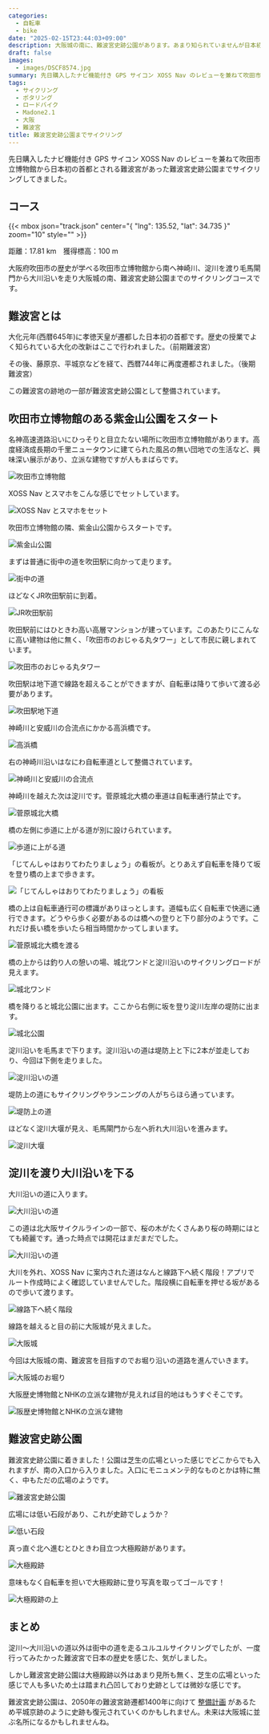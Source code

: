 ```yaml
---
categories:
  - 自転車
  - bike
date: "2025-02-15T23:44:03+09:00"
description: 大阪城の南に、難波宮史跡公園があります。あまり知られていませんが日本初の首都とされる難波宮があった場所です。そんな知られざる歴史の名所を訪問する、吹田市立博物館から難波宮までのサイクリングコースをご紹介します。
draft: false
images:
  - images/DSCF8574.jpg
summary: 先日購入したナビ機能付き GPS サイコン XOSS Nav のレビューを兼ねて吹田市立博物館から日本初の首都とされる難波宮があった難波宮史跡公園までサイクリングしてきました。
tags:
  - サイクリング
  - ポタリング
  - ロードバイク
  - Madone2.1
  - 大阪
  - 難波宮
title: 難波宮史跡公園までサイクリング
---
```


先日購入したナビ機能付き GPS サイコン XOSS Nav
のレビューを兼ねて吹田市立博物館から日本初の首都とされる難波宮があった難波宮史跡公園までサイクリングしてきました。

## コース

{{< mbox json="track.json" center="{ \"lng\": 135.52, \"lat\": 34.735 }" zoom="10" style="" >}}

距離：17.81 km　獲得標高：100 m

大阪府吹田市の歴史が学べる吹田市立博物館から南へ神崎川、淀川を渡り毛馬閘門から大川沿いを走り大阪城の南、難波宮史跡公園までのサイクリングコースです。

## 難波宮とは

大化元年(西暦645年)に孝徳天皇が遷都した日本初の首都です。歴史の授業でよく知られている大化の改新はここで行われました。（前期難波宮）

その後、藤原京、平城京などを経て、西暦744年に再度遷都されました。（後期難波宮）

この難波宮の跡地の一部が難波宮史跡公園として整備されています。

## 吹田市立博物館のある紫金山公園をスタート

名神高速道路沿いにひっそりと目立たない場所に吹田市立博物館があります。高度経済成長期の千里ニュータウンに建てられた風呂の無い団地での生活など、興味深い展示があり、立派な建物ですが人もまばらです。

![吹田市立博物館](./images/DSCF8510.jpg)

XOSS Nav とスマホをこんな感じでセットしています。

![XOSS Nav とスマホをセット](./images/DSCF8512.jpg)

吹田市立博物館の隣、紫金山公園からスタートです。

![紫金山公園](./images/DSCF8514.jpg)

まずは普通に街中の道を吹田駅に向かって走ります。

![街中の道](./images/DSCF8526.jpg)

ほどなくJR吹田駅前に到着。

![JR吹田駅前](./images/DSCF8531.jpg)

吹田駅前にはひときわ高い高層マンションが建っています。このあたりにこんなに高い建物は他に無く、「吹田市のおじゃる丸タワー」として市民に親しまれています。

![吹田市のおじゃる丸タワー](./images/DSCF8530.jpg)

吹田駅は地下道で線路を超えることができますが、自転車は降りて歩いて渡る必要があります。

![吹田駅地下道](./images/DSCF8532.jpg)

神崎川と安威川の合流点にかかる高浜橋です。

![高浜橋](./images/DSCF8535.jpg)

右の神崎川沿いはなにわ自転車道として整備されています。

![神崎川と安威川の合流点](./images/DSCF8536.jpg)

神崎川を越えた次は淀川です。菅原城北大橋の車道は自転車通行禁止です。

![菅原城北大橋](./images/DSCF8542.jpg)

橋の左側に歩道に上がる道が別に設けられています。

![歩道に上がる道](./images/DSCF8543.jpg)

「じてんしゃはおりてわたりましょう」の看板が。とりあえず自転車を降りて坂を登り橋の上まで歩きます。

![「じてんしゃはおりてわたりましょう」の看板](./images/DSCF8544.jpg)

橋の上は自転車通行可の標識がありほっとします。道幅も広く自転車で快適に通行できます。どうやら歩く必要があるのは橋への登りと下り部分のようです。これだけ長い橋を歩いたら相当時間かかってしまいます。

![菅原城北大橋を渡る](./images/DSCF8545.jpg)

橋の上からは釣り人の憩いの場、城北ワンドと淀川沿いのサイクリングロードが見えます。

![城北ワンド](./images/DSCF8548.jpg)

橋を降りると城北公園に出ます。ここから右側に坂を登り淀川左岸の堤防に出ます。

![城北公園](./images/DSCF8549.jpg)

淀川沿いを毛馬まで下ります。淀川沿いの道は堤防上と下に2本が並走しており、今回は下側を走りました。

![淀川沿いの道](./images/DSCF8552.jpg)

堤防上の道にもサイクリングやランニングの人がちらほら通っています。

![堤防上の道](./images/DSCF8553.jpg)

ほどなく淀川大堰が見え、毛馬閘門から左へ折れ大川沿いを進みます。

![淀川大堰](./images/DSCF8555.jpg)

## 淀川を渡り大川沿いを下る

大川沿いの道に入ります。

![大川沿いの道](./images/DSCF8559.jpg)

この道は北大阪サイクルラインの一部で、桜の木がたくさんあり桜の時期にはとても綺麗です。通った時点では開花はまだまだでした。

![大川沿いの道](./images/DSCF8561.jpg)

大川を外れ、XOSS Nav
に案内された道はなんと線路下へ続く階段！アプリでルート作成時によく確認していませんでした。階段横に自転車を押せる坂があるので歩いて渡ります。

![線路下へ続く階段](./images/DSCF8562.jpg)

線路を越えると目の前に大阪城が見えました。

![大阪城](./images/DSCF8563.jpg)

今回は大阪城の南、難波宮を目指すのでお堀り沿いの道路を進んでいきます。

![大阪城のお堀り](./images/DSCF8564.jpg)

大阪歴史博物館とNHKの立派な建物が見えれば目的地はもうすぐそこです。

![阪歴史博物館とNHKの立派な建物](./images/DSCF8565.jpg)

## 難波宮史跡公園

難波宮史跡公園に着きました！公園は芝生の広場といった感じでどこからでも入れますが、南の入口から入りました。入口にモニュメンテ的なものとかは特に無く、中もただの広場のようです。

![難波宮史跡公園](./images/DSCF8566.jpg)

広場には低い石段があり、これが史跡でしょうか？

![低い石段](./images/DSCF8567.jpg)

真っ直ぐ北へ進むとひときわ目立つ大極殿跡があります。

![大極殿跡](./images/DSCF8569.jpg)

意味もなく自転車を担いで大極殿跡に登り写真を取ってゴールです！

![大極殿跡の上](./images/DSCF8574.jpg)

## まとめ

淀川〜大川沿いの道以外は街中の道を走るユルユルサイクリングでしたが、一度行ってみたかった難波宮で日本の歴史を感じた、気がしました。

しかし難波宮史跡公園は大極殿跡以外はあまり見所も無く、芝生の広場といった感じで人も多いため土は踏まれ凸凹しており史跡としては微妙な感じです。

難波宮史跡公園は、2050年の難波宮跡遷都1400年に向けて
[整備計画](https://www.city.osaka.lg.jp/kensetsu/page/0000573091.html)
があるため平城京跡のように史跡も復元されていくのかもしれません。未来は大阪城に並ぶ名所になるかもしれませんね。
